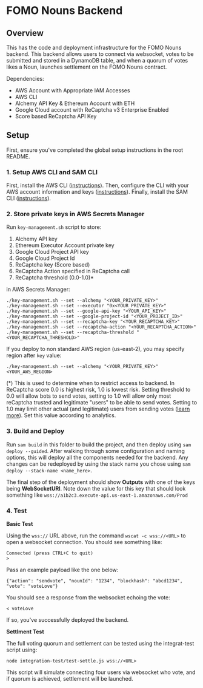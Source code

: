 # FOMO Nouns Backend

## Overview

This has the code and deployment infrastructure for the FOMO Nouns backend. This backend allows users to connect via websocket, votes to be submitted and stored in a DynamoDB table, and when a quorum of votes likes a Noun, launches settlement on the FOMO Nouns contract.

Dependencies:

- AWS Account with Appropriate IAM Accesses
- AWS CLI
- Alchemy API Key & Ethereum Account with ETH
- Google Cloud account with ReCaptcha v3 Enterprise Enabled
- Score based ReCaptcha API Key

## Setup

First, ensure you've completed the global setup instructions in the root README.

### 1. Setup AWS CLI and SAM CLI

First, install the AWS CLI ([instructions](https://docs.aws.amazon.com/cli/latest/userguide/cli-chap-getting-started.html)). Then, configure the CLI with your AWS account information and keys ([instructions](https://docs.aws.amazon.com/serverless-application-model/latest/developerguide/serverless-sam-cli-install.html)). Finally, install the SAM CLI ([instructions](https://docs.aws.amazon.com/serverless-application-model/latest/developerguide/serverless-sam-cli-install.html)).

### 2. Store private keys in AWS Secrets Manager

Run `key-management.sh` script to store:

1. Alchemy API key
2. Ethereum Executor Account private key
3. Google Cloud Project API key
4. Google Cloud Project Id
5. ReCaptcha key (Score based)
6. ReCaptcha Action specified in ReCaptcha call
7. ReCaptcha threshold (0.0-1.0)*

in AWS Secrets Manager:

```
./key-management.sh --set --alchemy "<YOUR_PRIVATE_KEY>"
./key-management.sh --set --executor "0x<YOUR_PRIVATE_KEY>"
./key-management.sh --set --google-api-key "<YOUR_API_KEY>"
./key-management.sh --set --google-project-id "<YOUR_PROJECT_ID>"
./key-management.sh --set --recaptcha-key "<YOUR_RECAPTCHA_KEY>"
./key-management.sh --set --recaptcha-action "<YOUR_RECAPTCHA_ACTION>"
./key-management.sh --set --recaptcha-threshold "<YOUR_RECAPTCHA_THRESHOLD>"
```

If you deploy to non standard AWS region (us-east-2), you may specify region after `key` value:

```
./key-management.sh --set --alchemy "<YOUR_PRIVATE_KEY>" <YOUR_AWS_REGION>
```

(*) This is used to determine when to restrict access to backend. In ReCaptcha score 0.0 is highest risk, 1.0 is lowest risk. Setting threshold to 0.0 will allow bots to send votes, setting to 1.0 will allow only most reCaptcha trusted and legitimate "users" to be able to send votes. Setting to 1.0 may limit other actual (and legitimate) users from sending votes ([learn more](https://cloud.google.com/recaptcha-enterprise/docs/interpret-assessment?authuser=6#interpret_scores)). Set this value according to analytics.

### 3. Build and Deploy

Run `sam build` in this folder to build the project, and then deploy using `sam deploy --guided`. After walking through some configuration and naming options, this will deploy all the components needed for the backend. Any changes can be redeployed by using the stack name you chose using `sam deploy --stack-name <name_here>`.

The final step of the deployment should show **Outputs** with one of the keys being **WebSocketURI**. Note down the value for this key that should look something like `wss://a1b2c3.execute-api.us-east-1.amazonaws.com/Prod`

### 4. Test

**Basic Test**

Using the `wss://` URL above, run the command `wscat -c wss://<URL>` to open a websocket connection. You should see something like:

```
Connected (press CTRL+C to quit)
>
```

Pass an example payload like the one below:

```
{"action": "sendvote", "nounId": "1234", "blockhash": "abcd1234", "vote": "voteLove"}
```

You should see a response from the websocket echoing the vote:

```
< voteLove
```

If so, you've successfully deployed the backend.

**Settlment Test**

The full voting quorum and settlement can be tested using the integrat-test script using:

```
node integration-test/test-settle.js wss://<URL>
```

This script will simulate connecting four users via websocket who vote, and if quorum is achieved, settlement will be launched.
